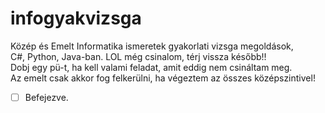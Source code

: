 # infogyakvizsga
Közép és Emelt Informatika ismeretek gyakorlati vizsga megoldások, <br/>
C#, Python, Java-ban.
LOL még csinalom, térj vissza később!!<br/>
Dobj egy pü-t, ha kell valami feladat, amit eddig nem csináltam meg.</br>
Az emelt csak akkor fog felkerülni, ha végeztem az összes középszintivel!
- [ ] Befejezve.
